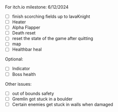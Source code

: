 For itch.io milestone: 6/12/2024
- [ ] finish scorching fields up to lavaKnight
- [ ] Heater
- [ ] Alpha Flapper
- [ ] Death reset
- [ ] reset the state of the game after quitting
- [ ] map
- [ ] Healthbar heal

Optional:
- [ ] Indicator
- [ ] Boss health

Other issues:
- [ ] out of bounds safety
- [ ] Gremlin got stuck in a boulder
- [ ] Certain enemies get stuck in walls when damaged